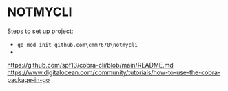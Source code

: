 # NOTMYCLI

Steps to set up project:
- `go mod init github.com\cmm7670\notmycli`
- 

https://github.com/spf13/cobra-cli/blob/main/README.md
https://www.digitalocean.com/community/tutorials/how-to-use-the-cobra-package-in-go
